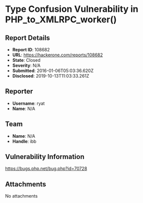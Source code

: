 # Type Confusion Vulnerability in PHP_to_XMLRPC_worker()

## Report Details
- **Report ID**: 108682
- **URL**: https://hackerone.com/reports/108682
- **State**: Closed
- **Severity**: N/A
- **Submitted**: 2016-01-06T05:03:36.620Z
- **Disclosed**: 2019-10-13T11:03:33.261Z

## Reporter
- **Username**: ryat
- **Name**: N/A

## Team
- **Name**: N/A
- **Handle**: ibb

## Vulnerability Information
https://bugs.php.net/bug.php?id=70728

## Attachments
No attachments
